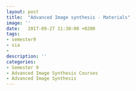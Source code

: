 ```yaml
---
layout: post
title:  "Advanced Image synthesis - Materials"
image: ''
date:   2017-09-27 11:30:00 +0200
tags: 
- semester9 
- sia
- 
description: ''
categories:
- Semester 9
- Advanced Image Synthesis Courses
- Advanced Image Synthesis
---
```


